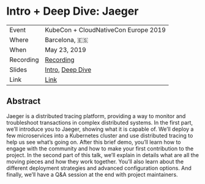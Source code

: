 # Intro + Deep Dive: Jaeger

|           |                                                          |
| --------- | ---------------------------------------------------------|
| Event     | KubeCon + CloudNativeCon Europe 2019                     |
| Where     | Barcelona, 🇪🇸                                            |
| When      | May 23, 2019                                             |
| Recording | [Recording](https://www.youtube.com/watch?v=Edy2vd7bh5U) |
| Slides    | [Intro](intro.pdf), [Deep Dive](deep-dive.pdf)           |
| Link      | [Link](https://sched.co/MPkv)                            |

## Abstract

Jaeger is a distributed tracing platform, providing a way to monitor and troubleshoot transactions in complex distributed systems. In the first part, we’ll introduce you to Jaeger, showing what it is capable of. We’ll deploy a few microservices into a Kubernetes cluster and use distributed tracing to help us see what’s going on. After this brief demo, you’ll learn how to engage with the community and how to make your first contribution to the project. In the second part of this talk, we’ll explain in details what are all the moving pieces and how they work together. You’ll also learn about the different deployment strategies and advanced configuration options. And finally, we’ll have a Q&A session at the end with project maintainers.
